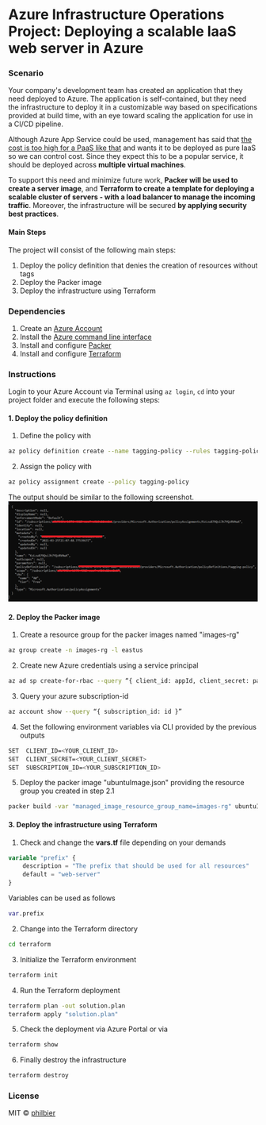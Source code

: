 # Azure Infrastructure Operations Project: Deploying a scalable IaaS web server in Azure

### Scenario
Your company's development team has created an application that they need deployed to Azure. The application is self-contained, but they need the infrastructure to deploy it in a customizable way based on specifications provided at build time, with an eye toward scaling the application for use in a CI/CD pipeline.

Although Azure App Service could be used, management has said that <u>the cost is too high for a PaaS like that</u> and wants it to be deployed as pure IaaS so we can control cost. Since they expect this to be a popular service, it should be deployed across <b>multiple virtual machines</b>.

To support this need and minimize future work, <b> Packer will be used to create a server image</b>, and <b>Terraform to create a template for deploying a scalable cluster of servers - with a load balancer to manage the incoming traffic</b>. Moreover, the infrastructure will be secured <b>by applying security best practices</b>.

#### Main Steps
The project will consist of the following main steps:

1. Deploy the policy definition that denies the creation of resources without tags
2. Deploy the Packer image
3. Deploy the infrastructure using Terraform

### Dependencies
1. Create an [Azure Account](https://portal.azure.com) 
2. Install the [Azure command line interface](https://docs.microsoft.com/en-us/cli/azure/install-azure-cli?view=azure-cli-latest)
3. Install and configure [Packer](https://www.packer.io/downloads)
4. Install and configure [Terraform](https://www.terraform.io/downloads.html)

### Instructions

Login to your Azure Account via Terminal using `az login`, `cd` into your project folder and execute the following steps:

#### 1. Deploy the policy definition

1. Define the policy with  
```bash
az policy definition create --name tagging-policy --rules tagging-policy.rules.json
```  

2. Assign the policy with
```bash  
az policy assignment create --policy tagging-policy
```

The output should be similar to the following screenshot.  
![Tagging-Policy](./tagging-policy.PNG)

#### 2. Deploy the Packer image
1. Create a resource group for the packer images named "images-rg" 
```bash 
az group create -n images-rg -l eastus
```

2. Create new Azure credentials using a service principal
```bash 
az ad sp create-for-rbac --query “{ client_id: appId, client_secret: password, tenant_id: tenant }”
```  

3. Query your azure subscription-id
```bash
az account show --query “{ subscription_id: id }”
```

4. Set the following environment variables via CLI provided by the previous outputs
```bash  
SET  CLIENT_ID=<YOUR_CLIENT_ID>    
SET  CLIENT_SECRET=<YOUR_CLIENT_SECRET>     
SET  SUBSCRIPTION_ID=<YOUR_SUBSCRIPTION_ID>
```

5. Deploy the packer image "ubuntuImage.json" providing the resource group you created in step 2.1  
```bash
packer build -var "managed_image_resource_group_name=images-rg" ubuntuImage.json
```  

#### 3. Deploy the infrastructure using Terraform
1. Check and change the **vars.tf** file depending on your demands
```tf
variable "prefix" {
    description = "The prefix that should be used for all resources"
    default = "web-server"
}
```

Variables can be used as follows
```tf
var.prefix
```
2. Change into the Terraform directory
```bash
cd terraform
```

3. Initialize the Terraform environment
```bash
terraform init
```
4. Run the Terraform deployment
```bash
terraform plan -out solution.plan
terraform apply "solution.plan"
```

5. Check the deployment via Azure Portal or via
```bash
terraform show
```

6. Finally destroy the infrastructure
```bash
terraform destroy
```

### License
MIT © [philbier]()